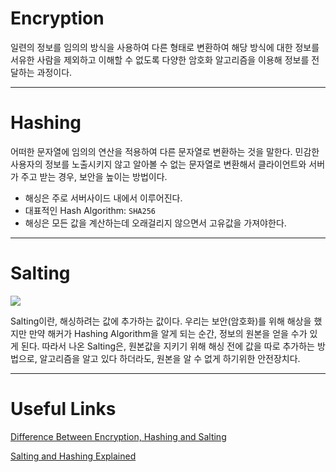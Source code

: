 # Encryption

일련의 정보를 임의의 방식을 사용하여 다른 형태로 변환하여 해당 방식에 대한 정보를 서유한 사람을 제외하고 이해할 수 없도록 다양한 암호화 알고리즘을 이용해 정보를 전달하는 과정이다.

---

# Hashing

어떠한 문자열에 임의의 연산을 적용하여 다른 문자열로 변환하는 것을 말한다. 민감한 사용자의 정보를 노출시키지 않고 알아볼 수 없는 문자열로 변환해서 클라이언트와 서버가 주고 받는 경우, 보안을 높이는 방법이다.

- 해싱은 주로 서버사이드 내에서 이루어진다.
- 대표적인 Hash Algorithm: `SHA256`
- 해싱은 모든 값을 계산하는데 오래걸리지 않으면서 고유값을 가져야한다.

---

# Salting

<img src="https://media.vlpt.us/images/denmark-choco/post/bf0beb82-b59c-4804-9800-afa40ea59afe/%E1%84%89%E1%85%B3%E1%84%8F%E1%85%B3%E1%84%85%E1%85%B5%E1%86%AB%E1%84%89%E1%85%A3%E1%86%BA%202020-07-29%20%E1%84%8B%E1%85%A9%E1%84%92%E1%85%AE%206.02.51.png"/>

Salting이란, 해싱하려는 값에 추가하는 값이다. 우리는 보안(암호화)를 위해 해상을 했지만 만약 해커가 Hashing Algorithm을 알게 되는 순간, 정보의 원본을 얻을 수가 있게 된다. 따라서 나온 Salting은, 원본값을 지키기 위해 해싱 전에 값을 따로 추가하는 방법으로, 알고리즘을 알고 있다 하더라도, 원본을 알 수 없게 하기위한 안전장치다.

---

# Useful Links

[Difference Between Encryption, Hashing and Salting](https://www.thesslstore.com/blog/difference-encryption-hashing-salting/)

[Salting and Hashing Explained](https://medium.com/better-programming/salting-and-hashing-explained-b76f5af83554)
